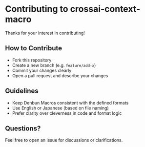 # Contributing to crossai-context-macro

Thanks for your interest in contributing!

## How to Contribute

- Fork this repository
- Create a new branch (e.g. `feature/add-x`)
- Commit your changes clearly
- Open a pull request and describe your changes

## Guidelines

- Keep Denbun Macros consistent with the defined formats
- Use English or Japanese (based on file naming)
- Prefer clarity over cleverness in code and format logic

## Questions?

Feel free to open an issue for discussions or clarifications.
